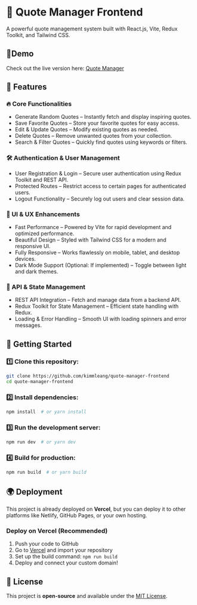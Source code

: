 # 📜 Quote Manager Frontend
A powerful quote management system built with React.js, Vite, Redux Toolkit, and Tailwind CSS.

## 🔗Demo
Check out the live version here: [Quote Manager](https://quote-manager-frontend-544n.vercel.app)

## 📂 Features

### 🔥 Core Functionalities
- Generate Random Quotes – Instantly fetch and display inspiring quotes.
- Save Favorite Quotes – Store your favorite quotes for easy access.
- Edit & Update Quotes – Modify existing quotes as needed.
- Delete Quotes – Remove unwanted quotes from your collection.
- Search & Filter Quotes – Quickly find quotes using keywords or filters.
### 🛠 Authentication & User Management
- User Registration & Login – Secure user authentication using Redux Toolkit and REST API.
- Protected Routes – Restrict access to certain pages for authenticated users.
- Logout Functionality – Securely log out users and clear session data.
### 🎨 UI & UX Enhancements
- Fast Performance – Powered by Vite for rapid development and optimized performance.
- Beautiful Design – Styled with Tailwind CSS for a modern and responsive UI.
- Fully Responsive – Works flawlessly on mobile, tablet, and desktop devices.
- Dark Mode Support (Optional: If implemented) – Toggle between light and dark themes.
### 📡 API & State Management
- REST API Integration – Fetch and manage data from a backend API.
- Redux Toolkit for State Management – Efficient state handling with Redux.
- Loading & Error Handling – Smooth UI with loading spinners and error messages.

## 🚀 Getting Started

### 1️⃣ Clone this repository:

```bash
git clone https://github.com/kimmleang/quote-manager-frontend
cd quote-manager-frontend
```

### 2️⃣ Install dependencies:

```bash
npm install  # or yarn install
```

### 3️⃣ Run the development server:

```bash
npm run dev  # or yarn dev
```

### 4️⃣ Build for production:

```bash
npm run build  # or yarn build
```

## 🌍 Deployment

This project is already deployed on **Vercel**, but you can deploy it to other platforms like Netlify, GitHub Pages, or your own hosting.

### Deploy on Vercel (Recommended)

1. Push your code to GitHub
2. Go to [Vercel](https://vercel.com/) and import your repository
3. Set up the build command: `npm run build`
4. Deploy and connect your custom domain!

## 📜 License

This project is **open-source** and available under the [MIT License](LICENSE).

